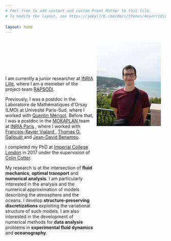 ```yaml
---
# Feel free to add content and custom Front Matter to this file.
# To modify the layout, see https://jekyllrb.com/docs/themes/#overriding-theme-defaults

layout: home
---
```


<div class="row">
  <div class="column1"> 
<p>
I am currently a junior researcher at <a href ="https://www.inria.fr/centre/paris"> INRIA Lille</a>, where I am a memeber of the project-team <a href="https://team.inria.fr/rapsodi/">RAPSODI</a>. 
</p>

<p>
Previously, I was a postdoc in the Laboratoire de Mathématiques d'Orsay (LMO) at Univesité Paris-Sud, where I worked with  <a href="http://quentin.mrgt.fr/">  Quentin Mérigot</a>.
Before that, I was a postdoc in the <a href = "https://team.inria.fr/mokaplan/"> MOKAPLAN </a> team at 
<a href ="https://www.inria.fr/centre/paris"> INRIA Paris</a> , where I worked with <a href="https://www.ceremade.dauphine.fr/~vialard/"> François-Xavier Vialard </a>,  <a href="http://gallouet.github.io/">Thomas O. Gallouët </a> and 
<a href="https://who.rocq.inria.fr/Jean-David.Benamou/"> Jean-David Benamou</a>. 
</p>

<p>
I completed my PhD at <a href="https://www.imperial.ac.uk/"> Imperial College London</a> in 2017 under the supervision of <a href="https://www.imperial.ac.uk/people/colin.cotter"> Colin Cotter</a>.
</p>

<p>
My research is at the intersection of <b>fluid mechanics</b>, <b>optimal transport</b> and <b>numerical analysis</b>. I am particularly interested in the analysis and the numerical approximation of models describing the atmosphere and the oceans. I develop <b>structure-preserving discretizations</b> exploiting the variational structure of such models. I am also interested in the development of numerical methods for <b>data analysis</b> problems in <b>experimental fluid dynamics</b> and <b>oceanography</b>.
</p>


  </div>
  <div class="column2"> <img src="photo.jpg" alt="photo"> </div>
</div> 

<style>
.column1 {
    float: left;
    width: 55%;
    padding: 100px 0;
}
.column2 {
    padding: 10px;
    float: left;
    width: 40%;
}
/* Clear floats after the columns */
.row:after {
    content: "";
    display: table;
    clear: both;
}
.row{
    margin-bottom: 10px;
}
</style>

